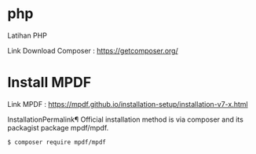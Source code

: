 # php
Latihan PHP

Link Download Composer : https://getcomposer.org/

# Install MPDF
Link MPDF : https://mpdf.github.io/installation-setup/installation-v7-x.html

InstallationPermalink¶
Official installation method is via composer and its packagist package mpdf/mpdf.

```
$ composer require mpdf/mpdf
```

